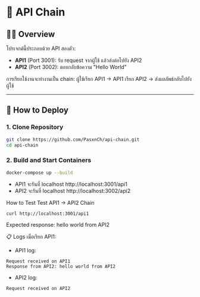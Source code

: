 # 🔗 API Chain

## 👨‍💻 Overview
โปรเจกต์นี้ประกอบด้วย API สองตัว:

- **API1** (Port 3001): รับ request จากผู้ใช้ แล้วส่งต่อไปยัง API2
- **API2** (Port 3002): ตอบกลับข้อความ "Hello World"

การเรียกใช้งานจะทำงานเป็น chain: ผู้ใช้เรียก API1 → API1 เรียก API2 → ส่งผลลัพธ์กลับไปยังผู้ใช้

---

## 🚀 How to Deploy

### 1. Clone Repository
```bash
git clone https://github.com/PasxnCh/api-chain.git
cd api-chain
```
### 2. Build and Start Containers
```bash
docker-compose up --build
```
- API1 จะรันที่ localhost http://localhost:3001/api1
- API2 จะรันที่ localhost http://localhost:3002/api2

 How to Test
Test API1 → API2 Chain
```
curl http://localhost:3001/api1
```
Expected response:
hello world from API2

📋 Logs
เมื่อเรียก API1:
- API1 log:
```
Request received on API1
Response from API2: hello world from API2
```
- API2 log:
```
Request received on API2
